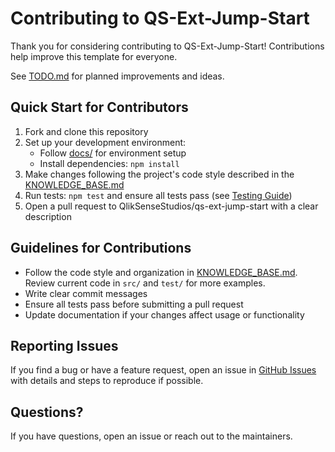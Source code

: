 # Contributing to QS-Ext-Jump-Start

Thank you for considering contributing to QS-Ext-Jump-Start! Contributions help improve this template for everyone.

See [TODO.md](./TODO.md) for planned improvements and ideas.

## Quick Start for Contributors

1. Fork and clone this repository
2. Set up your development environment:
   - Follow [docs/](./docs/) for environment setup
   - Install dependencies: `npm install`
3. Make changes following the project's code style described in the [KNOWLEDGE_BASE.md](./KNOWLEDGE_BASE.md)
4. Run tests: `npm test` and ensure all tests pass (see [Testing Guide](./docs/TESTING.md))
5. Open a pull request to QlikSenseStudios/qs-ext-jump-start with a clear description

## Guidelines for Contributions

- Follow the code style and organization in [KNOWLEDGE_BASE.md](./KNOWLEDGE_BASE.md). Review current code in `src/` and `test/` for more examples.
- Write clear commit messages
- Ensure all tests pass before submitting a pull request
- Update documentation if your changes affect usage or functionality

## Reporting Issues

If you find a bug or have a feature request, open an issue in [GitHub Issues](https://github.com/QlikSenseStudios/qs-ext-jump-start/issues) with details and steps to reproduce if possible.

## Questions?

If you have questions, open an issue or reach out to the maintainers.
